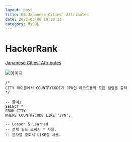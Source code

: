 ```yaml
---
layout: post
title: 05.Japanese Cities' Attributes
date: 2023-03-06 19:20:23 
category: MySQL
---
```


# HackerRank 
[Japanese Cities' Attributes](https://www.hackerrank.com/challenges/japanese-cities-attributes/problem?isFullScreen=true)    

![이미지](https://s3.amazonaws.com/hr-challenge-images/8137/1449729804-f21d187d0f-CITY.jpg)  

```MySQL
/*
CITY 테이블에서 COUNTRYCODE가 JPN인 레코드들의 모든 컬럼을 출력
*/

-- 풀이1
SELECT *
FROM CITY
WHERE COUNTRYCODE LIKE 'JPN';

-- Lesson & Learned 
-- 전체 필드 조회시 * 사용.  
-- 문자열 조회시 LIKE절 사용.
```
